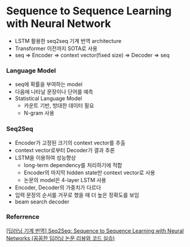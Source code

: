 # Sequence to Sequence Learning with Neural Network
- LSTM 활용한 seq2seq 기계 번역 architecture
- Transformer 이전까지 SOTA로 사용
- seq => Encoder => context vector(fixed size) => Decoder => seq

### Language Model
- seq에 확률을 부여하는 model
- 다음에 나타날 문장이나 단어를 예측
- Statistical Language Model
  - 카운트 기반, 방대한 데이터 필요
  - N-gram 사용

### Seq2Seq
- Encoder가 고정된 크기의 context vector를 추출
- context vector로부터 Decoder가 결과 추론
- LSTM을 이용하여 성능향상
  - long-term dependency를 처리하기에 적합
  - Encoder의 마지막 hidden state만 context vector로 사용
  - 논문의 model은 4-layer LSTM 사용
- Encoder, Decoder의 가중치가 다르다
- 입력 문장의 순서를 거꾸로 했을 때 더 높은 정확도를 보임
- beam search decoder

### Referrence
[[딥러닝 기계 번역] Seq2Seq: Sequence to Sequence Learning with Neural Networks (꼼꼼한 딥러닝 논문 리뷰와 코드 실습)](https://www.youtube.com/watch?v=5n3uSXM2kU4)

